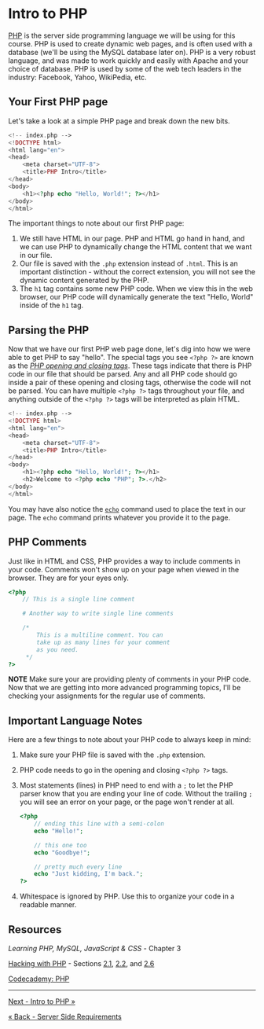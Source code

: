 # Intro to PHP
[PHP](https://secure.php.net/) is the server side programming language we will be using for this course.  PHP is used to create dynamic web pages, and is often used with a database (we'll be using the MySQL database later on).  PHP is a very robust language, and was made to work quickly and easily with Apache and your choice of database.  PHP is used by some of the web tech leaders in the industry: Facebook, Yahoo, WikiPedia, etc.

## Your First PHP page
Let's take a look at a simple PHP page and break down the new bits.

```php
<!-- index.php -->
<!DOCTYPE html>
<html lang="en">
<head>
	<meta charset="UTF-8">
	<title>PHP Intro</title>
</head>
<body>
	<h1><?php echo "Hello, World!"; ?></h1>
</body>
</html>
```

The important things to note about our first PHP page:

1. We still have HTML in our page.  PHP and HTML go hand in hand, and we can use PHP to dynamically change the HTML content that we want in our file.
2. Our file is saved with the `.php` extension instead of `.html`.  This is an important distinction - without the correct extension, you will not see the dynamic content generated by the PHP.
3. The `h1` tag contains some new PHP code.  When we view this in the web browser, our PHP code will dynamically generate the text "Hello, World" inside of the `h1` tag.

## Parsing the PHP
Now that we have our first PHP web page done, let's dig into how we were able to get PHP to say "hello".  The special tags you see `<?php ?>` are known as the [*PHP opening and closing tags*](http://php.net/manual/en/language.basic-syntax.phptags.php).  These tags indicate that there is PHP code in our file that should be parsed.  Any and all PHP code should go inside a pair of these opening and closing tags, otherwise the code will not be parsed.  You can have multiple `<?php ?>` tags throughout your file, and anything outside of the `<?php ?>` tags will be interpreted as plain HTML.

```php
<!-- index.php -->
<!DOCTYPE html>
<html lang="en">
<head>
	<meta charset="UTF-8">
	<title>PHP Intro</title>
</head>
<body>
	<h1><?php echo "Hello, World!"; ?></h1>
	<h2>Welcome to <?php echo "PHP"; ?>.</h2>
</body>
</html>
```

You may have also notice the [`echo`](http://php.net/manual/en/function.echo.php) command used to place the text in our page.  The `echo` command prints whatever you provide it to the page.

## PHP Comments
Just like in HTML and CSS, PHP provides a way to include comments in your code.  Comments won't show up on your page when viewed in the browser.  They are for your eyes only.

```php
<?php
	// This is a single line comment

	# Another way to write single line comments

	/*
		This is a multiline comment. You can
		take up as many lines for your comment
		as you need.
	 */
?>
```

**NOTE** Make sure your are providing plenty of comments in your PHP code.  Now that we are getting into more advanced programming topics, I'll be checking your assignments for the regular use of comments.

## Important Language Notes
Here are a few things to note about your PHP code to always keep in mind:

1. Make sure your PHP file is saved with the `.php` extension.
2. PHP code needs to go in the opening and closing `<?php ?>` tags.
3. Most statements (lines) in PHP need to end with a `;` to let the PHP parser know that you are ending your line of code.  Without the trailing `;` you will see an error on your page, or the page won't render at all.

	```php
	<?php
		// ending this line with a semi-colon
		echo "Hello!";

		// this one too
		echo "Goodbye!";

		// pretty much every line
		echo "Just kidding, I'm back.";
	?>
	```
4. Whitespace is ignored by PHP.  Use this to organize your code in a readable manner.

## Resources
*Learning PHP, MySQL, JavaScript & CSS* - Chapter 3

[Hacking with PHP](http://www.hackingwithphp.com/2/0/0/introducing-php) - Sections [2.1](http://www.hackingwithphp.com/2/1/0/history), [2.2](http://www.hackingwithphp.com/2/2/0/advantages-of-php), and [2.6](http://www.hackingwithphp.com/2/6/0/how-php-is-written)

[Codecademy: PHP](https://www.codecademy.com/learn/php)

___

[Next - Intro to PHP »](4-Variables.md)

[« Back - Server Side Requirements](2-Reqs.md)




